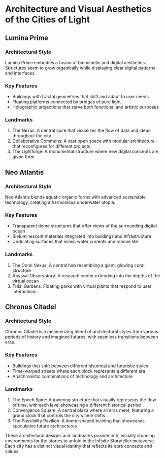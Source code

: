 # Architecture and Visual Aesthetics of the Cities of Light

## Lumina Prime

### Architectural Style
Lumina Prime embodies a fusion of biomimetic and digital aesthetics. Structures seem to grow organically while displaying clear digital patterns and interfaces.

### Key Features
- Buildings with fractal geometries that shift and adapt to user needs
- Floating platforms connected by bridges of pure light
- Holographic projections that serve both functional and artistic purposes

### Landmarks
1. The Nexus: A central spire that visualizes the flow of data and ideas throughout the city
2. Collaborative Commons: A vast open space with modular architecture that reconfigures for different projects
3. The Lightforge: A monumental structure where new digital concepts are given form

## Neo Atlantis

### Architectural Style
Neo Atlantis blends aquatic organic forms with advanced sustainable technology, creating a harmonious underwater utopia.

### Key Features
- Transparent dome structures that offer views of the surrounding digital ocean
- Bioluminescent materials integrated into buildings and infrastructure
- Undulating surfaces that mimic water currents and marine life

### Landmarks
1. The Coral Nexus: A central hub resembling a giant, glowing coral structure
2. Abyssal Observatory: A research center extending into the depths of the virtual ocean
3. Tidal Gardens: Floating parks with virtual plants that respond to user interactions

## Chronos Citadel

### Architectural Style
Chronos Citadel is a mesmerizing blend of architectural styles from various periods of history and imagined futures, with seamless transitions between eras.

### Key Features
- Buildings that shift between different historical and futuristic styles
- Time-warped streets where each block represents a different era
- Anachronistic combinations of technology and architecture

### Landmarks
1. The Epoch Spire: A towering structure that visually represents the flow of time, with each level showcasing a different historical period
2. Convergence Square: A central plaza where all eras meet, featuring a grand clock that controls the city's time shifts
3. The Possibility Pavilion: A dome-shaped building that showcases speculative future architectures

These architectural designs and landmarks provide rich, visually stunning environments for the stories to unfold in the Infinite Storyteller metaverse. Each city has a distinct visual identity that reflects its core concepts and values.
